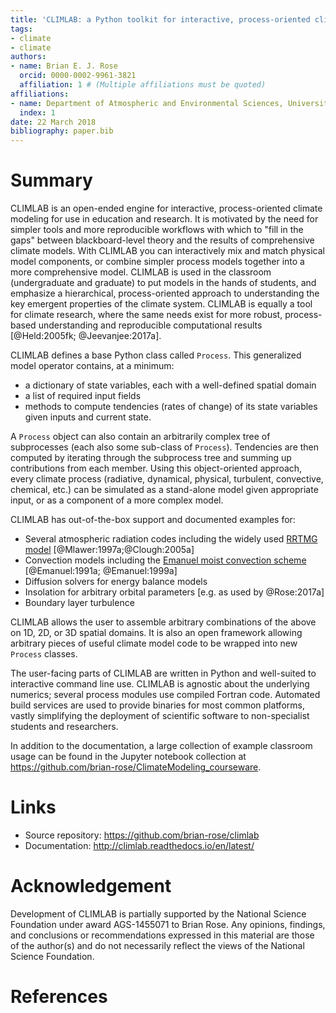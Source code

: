```yaml
---
title: 'CLIMLAB: a Python toolkit for interactive, process-oriented climate modeling'
tags:
- climate
- climate
authors:
- name: Brian E. J. Rose
  orcid: 0000-0002-9961-3821
  affiliation: 1 # (Multiple affiliations must be quoted)
affiliations:
- name: Department of Atmospheric and Environmental Sciences, University at Albany (State University of New York)
  index: 1
date: 22 March 2018
bibliography: paper.bib
---
```


# Summary

CLIMLAB is an open-ended engine for interactive, process-oriented climate modeling for use in education and research. It is motivated by the need for simpler tools and more reproducible workflows with which to "fill in the gaps" between blackboard-level theory and the results of comprehensive climate models. With CLIMLAB you can interactively mix and match physical model components, or combine simpler process models together into a more comprehensive model. CLIMLAB is used in the classroom (undergraduate and graduate) to put models in the hands of students, and emphasize a hierarchical, process-oriented approach to understanding the key emergent properties of the climate system. CLIMLAB is equally a tool for climate research, where the same needs exist for more robust, process- based understanding and reproducible computational results [@Held:2005fk; @Jeevanjee:2017a].

CLIMLAB defines a base Python class called `Process`. This generalized model operator contains, at a minimum:

- a dictionary of state variables, each with a well-defined spatial domain
- a list of required input fields
- methods to compute tendencies (rates of change) of its state variables given inputs and current state.

A `Process` object can also contain an arbitrarily complex tree of subprocesses (each also some sub-class of `Process`). Tendencies are then computed by iterating through the subprocess tree and summing up contributions from each member. Using this object-oriented approach, every climate process (radiative, dynamical, physical, turbulent, convective, chemical, etc.) can be simulated as a stand-alone model given appropriate input, or as a component of a more complex model.

CLIMLAB has out-of-the-box support and documented examples for:

- Several atmospheric radiation codes including the widely used [RRTMG model](http://rtweb.aer.com/rrtm_frame.html) [@Mlawer:1997a;@Clough:2005a]
- Convection models including the [Emanuel moist convection scheme](https://emanuel.mit.edu/problem-convective-moistening) [@Emanuel:1991a; @Emanuel:1999a]
- Diffusion solvers for energy balance models
- Insolation for arbitrary orbital parameters [e.g. as used by @Rose:2017a]
- Boundary layer turbulence

CLIMLAB allows the user to assemble arbitrary combinations of the above on 1D, 2D, or 3D spatial domains. It is also an open framework allowing arbitrary pieces of useful climate model code to be wrapped into new `Process` classes.

The user-facing parts of CLIMLAB are written in Python and well-suited to interactive command line use. CLIMLAB is agnostic about the underlying numerics; several process modules use compiled Fortran code. Automated build services are used to provide binaries for most common platforms, vastly simplifying the deployment of scientific software to non-specialist students and researchers.

In addition to the documentation, a large collection of example classroom usage can be found in the Jupyter notebook collection at <https://github.com/brian-rose/ClimateModeling_courseware>.


# Links

- Source repository: <https://github.com/brian-rose/climlab>
- Documentation: <http://climlab.readthedocs.io/en/latest/>


# Acknowledgement

Development of CLIMLAB is partially supported by the National Science Foundation under award AGS-1455071 to Brian Rose. Any opinions, findings, and conclusions or recommendations expressed in this material are those of the author(s) and do not necessarily reflect the views of the National Science Foundation.


# References
